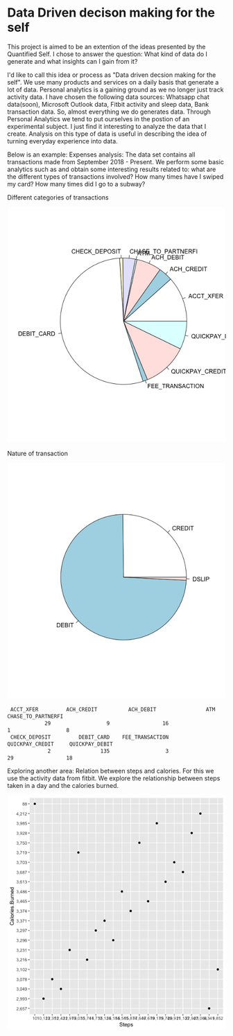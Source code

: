 # Data Driven decison making for the self

This project is aimed to be an extention of the ideas presented by the Quantified Self. I chose to answer the question: What kind of data do I generate and what insights can I gain from it?

I'd like to call this idea or process as "Data driven decsion making for the self". We use many products and services on a daily basis that generate a lot of data. Personal analytics is a gaining ground as we no longer just track activity data. I have chosen the following data sources: Whatsapp chat data(soon), Microsoft Outlook data, Fitbit activity and sleep data, Bank transaction data.
So, almost everything we do generates data. Through Personal Analytics we tend to put ourselves in the postion of an experimental subject. I just find it interesting to analyze the data that I create. Analysis on this type of data is useful in describing the idea of turning everyday experience into data.

Below is an example:
Expenses analysis:
The data set contains all transactions made from September 2018 - Present. We perform some basic analytics such as and obtain some interesting results related to: what are the different types of transactions involved? How many times have I swiped my card? How many times did I go to a subway? 

Different categories of transactions

![](img/Rplot01.png)

Nature of transaction

![](img/Rplot.png)

     ACCT_XFER         ACH_CREDIT          ACH_DEBIT                ATM CHASE_TO_PARTNERFI 
                29                  9                 16                  1                  8 
     CHECK_DEPOSIT         DEBIT_CARD    FEE_TRANSACTION    QUICKPAY_CREDIT     QUICKPAY_DEBIT 
                 2                135                  3                 29                 18 




Exploring another area: Relation between steps and calories.
For this we use the activity data from fitbit. We explore the relationship between steps taken in a day and the calories burned.

![](img/Rplot3.png)

